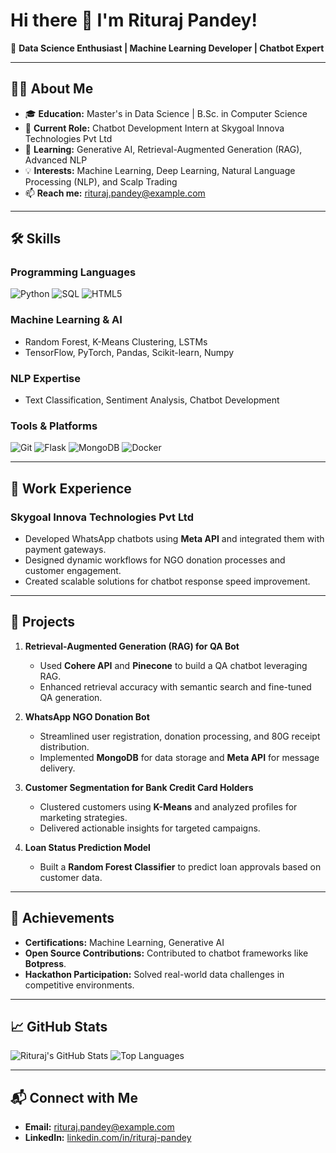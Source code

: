 
<!--
**rituraj-sys/rituraj-sys** is a ✨ _special_ ✨ repository because its `README.md` (this file) appears on your GitHub profile.

Here are some ideas to get you started:

- 🔭 I’m currently working on ...
- 🌱 I’m currently learning ...
- 👯 I’m looking to collaborate on ...
- 🤔 I’m looking for help with ...
- 💬 Ask me about ...
- 📫 How to reach me: ...
- 😄 Pronouns: ...
- ⚡ Fun fact: ...
-->

# Hi there 👋 I'm **Rituraj Pandey**!

🚀 **Data Science Enthusiast | Machine Learning Developer | Chatbot Expert**

---

## 👨‍💻 About Me
- 🎓 **Education:** Master's in Data Science | B.Sc. in Computer Science  
- 🏢 **Current Role:** Chatbot Development Intern at Skygoal Innova Technologies Pvt Ltd  
- 🌱 **Learning:** Generative AI, Retrieval-Augmented Generation (RAG), Advanced NLP  
- 💡 **Interests:** Machine Learning, Deep Learning, Natural Language Processing (NLP), and Scalp Trading  
- 📫 **Reach me:** rituraj.pandey@example.com  

---

## 🛠️ Skills

### Programming Languages
<p>
  <img src="https://img.shields.io/badge/Python-3776AB?style=for-the-badge&logo=python&logoColor=white" alt="Python">
  <img src="https://img.shields.io/badge/SQL-4479A1?style=for-the-badge&logo=postgresql&logoColor=white" alt="SQL">
  <img src="https://img.shields.io/badge/HTML5-E34F26?style=for-the-badge&logo=html5&logoColor=white" alt="HTML5">
</p>

### Machine Learning & AI
- Random Forest, K-Means Clustering, LSTMs  
- TensorFlow, PyTorch, Pandas, Scikit-learn, Numpy  

### NLP Expertise
- Text Classification, Sentiment Analysis, Chatbot Development  

### Tools & Platforms
<p>
  <img src="https://img.shields.io/badge/Git-F05032?style=for-the-badge&logo=git&logoColor=white" alt="Git">
  <img src="https://img.shields.io/badge/Flask-000000?style=for-the-badge&logo=flask&logoColor=white" alt="Flask">
  <img src="https://img.shields.io/badge/MongoDB-47A248?style=for-the-badge&logo=mongodb&logoColor=white" alt="MongoDB">
  <img src="https://img.shields.io/badge/Docker-2496ED?style=for-the-badge&logo=docker&logoColor=white" alt="Docker">
</p>

---

## 💼 Work Experience

### **Skygoal Innova Technologies Pvt Ltd**
- Developed WhatsApp chatbots using **Meta API** and integrated them with payment gateways.  
- Designed dynamic workflows for NGO donation processes and customer engagement.  
- Created scalable solutions for chatbot response speed improvement.

---

## 🎯 Projects
1. **Retrieval-Augmented Generation (RAG) for QA Bot**  
   - Used **Cohere API** and **Pinecone** to build a QA chatbot leveraging RAG.  
   - Enhanced retrieval accuracy with semantic search and fine-tuned QA generation.  

2. **WhatsApp NGO Donation Bot**  
   - Streamlined user registration, donation processing, and 80G receipt distribution.  
   - Implemented **MongoDB** for data storage and **Meta API** for message delivery.  

3. **Customer Segmentation for Bank Credit Card Holders**  
   - Clustered customers using **K-Means** and analyzed profiles for marketing strategies.  
   - Delivered actionable insights for targeted campaigns.  

4. **Loan Status Prediction Model**  
   - Built a **Random Forest Classifier** to predict loan approvals based on customer data.  

---

## 🌟 Achievements
- **Certifications:** Machine Learning, Generative AI  
- **Open Source Contributions:** Contributed to chatbot frameworks like **Botpress**.  
- **Hackathon Participation:** Solved real-world data challenges in competitive environments.

---

## 📈 GitHub Stats
<p>
  <img src="https://github-readme-stats.vercel.app/api?username=rituraj-sys&show_icons=true&theme=radical" alt="Rituraj's GitHub Stats">
  <img src="https://github-readme-stats.vercel.app/api/top-langs/?username=rituraj-sys&layout=compact&theme=radical" alt="Top Languages">
</p>

---

## 📬 Connect with Me
- **Email:** [rituraj.pandey@example.com](mailto:rituraj.pandey@example.com)  
- **LinkedIn:** [linkedin.com/in/rituraj-pandey](https://linkedin.com/in/rituraj-pandey)  

